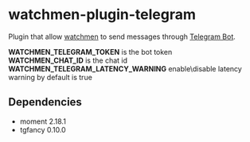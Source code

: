 # watchmen-plugin-telegram

Plugin that allow [watchmen](https://github.com/iloire/watchmen) to send messages through [Telegram Bot](https://core.telegram.org/bots).

**WATCHMEN_TELEGRAM_TOKEN** is the bot token \
**WATCHMEN_CHAT_ID** is the chat id \
**WATCHMEN_TELEGRAM_LATENCY_WARNING** enable\disable latency warning by default is true

## Dependencies
- moment 2.18.1
- tgfancy 0.10.0
